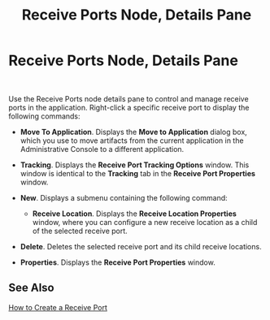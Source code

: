 ﻿---
title: Receive Ports Node, Details Pane
TOCTitle: Receive Ports Node, Details Pane
ms:assetid: 7f018c99-9eef-4fc4-aaab-059e5e9285f4
ms:mtpsurl: https://msdn.microsoft.com/library/Aa561037(v=BTS.80)
ms:contentKeyID: 51529228
ms.date: 08/30/2017
mtps_version: v=BTS.80
f1_keywords:
- bts10.admin.resultsobject.receiveport
---

# Receive Ports Node, Details Pane

 

Use the Receive Ports node details pane to control and manage receive ports in the application. Right-click a specific receive port to display the following commands:

  - **Move To Application**. Displays the **Move to Application** dialog box, which you use to move artifacts from the current application in the Administrative Console to a different application.

  - **Tracking**. Displays the **Receive Port Tracking Options** window. This window is identical to the **Tracking** tab in the **Receive Port Properties** window.

  - **New**. Displays a submenu containing the following command:
    
      - **Receive Location**. Displays the **Receive Location Properties** window, where you can configure a new receive location as a child of the selected receive port.

  - **Delete**. Deletes the selected receive port and its child receive locations.

  - **Properties**. Displays the **Receive Port Properties** window.

## See Also

[How to Create a Receive Port](https://msdn.microsoft.com/library/aa559206\(v=bts.80\))

